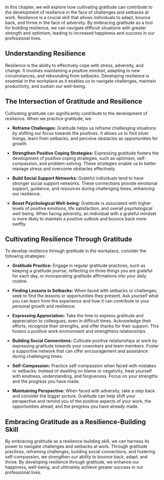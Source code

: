 
In this chapter, we will explore how cultivating gratitude can contribute to the development of resilience in the face of challenges and setbacks at work. Resilience is a crucial skill that allows individuals to adapt, bounce back, and thrive in the face of adversity. By embracing gratitude as a tool for building resilience, we can navigate difficult situations with greater strength and optimism, leading to increased happiness and success in our professional lives.

Understanding Resilience
------------------------

Resilience is the ability to effectively cope with stress, adversity, and change. It involves maintaining a positive mindset, adapting to new circumstances, and rebounding from setbacks. Developing resilience is essential in the workplace as it enables us to navigate challenges, maintain productivity, and sustain our well-being.

The Intersection of Gratitude and Resilience
--------------------------------------------

Cultivating gratitude can significantly contribute to the development of resilience. When we practice gratitude, we:

* **Reframe Challenges:** Gratitude helps us reframe challenging situations by shifting our focus towards the positives. It allows us to find silver linings, learn from setbacks, and perceive obstacles as opportunities for growth.

* **Strengthen Positive Coping Strategies:** Expressing gratitude fosters the development of positive coping strategies, such as optimism, self-compassion, and problem-solving. These strategies enable us to better manage stress and overcome obstacles effectively.

* **Build Social Support Networks:** Grateful individuals tend to have stronger social support networks. These connections provide emotional support, guidance, and resources during challenging times, enhancing our resilience.

* **Boost Psychological Well-being:** Gratitude is associated with higher levels of positive emotions, life satisfaction, and overall psychological well-being. When facing adversity, an individual with a grateful mindset is more likely to maintain a positive outlook and bounce back more swiftly.

Cultivating Resilience Through Gratitude
----------------------------------------

To develop resilience through gratitude in the workplace, consider the following strategies:

* **Gratitude Practice:** Engage in regular gratitude practices, such as keeping a gratitude journal, reflecting on three things you are grateful for each day, or incorporating gratitude affirmations into your daily routine.

* **Finding Lessons in Setbacks:** When faced with setbacks or challenges, seek to find the lessons or opportunities they present. Ask yourself what you can learn from the experience and how it can contribute to your personal growth and resilience.

* **Expressing Appreciation:** Take the time to express gratitude and appreciation to colleagues, even in difficult times. Acknowledge their efforts, recognize their strengths, and offer thanks for their support. This fosters a positive work environment and strengthens relationships.

* **Building Social Connections:** Cultivate positive relationships at work by expressing gratitude towards your coworkers and team members. Foster a supportive network that can offer encouragement and assistance during challenging times.

* **Self-Compassion:** Practice self-compassion when faced with mistakes or setbacks. Instead of dwelling on blame or negativity, treat yourself with kindness, understanding, and forgiveness. Focus on your strengths and the progress you have made.

* **Maintaining Perspective:** When faced with adversity, take a step back and consider the bigger picture. Gratitude can help shift your perspective and remind you of the positive aspects of your work, the opportunities ahead, and the progress you have already made.

Embracing Gratitude as a Resilience-Building Skill
--------------------------------------------------

By embracing gratitude as a resilience-building skill, we can harness its power to navigate challenges and setbacks at work. Through gratitude practices, reframing challenges, building social connections, and fostering self-compassion, we strengthen our ability to bounce back, adapt, and thrive. By developing resilience through gratitude, we enhance our happiness, well-being, and ultimately achieve greater success in our professional lives.
